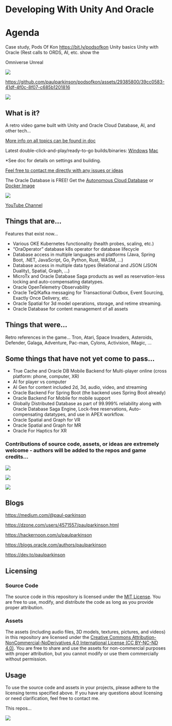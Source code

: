 # Developing With Unity And Oracle

# Agenda

Case study, Pods Of Kon https://bit.ly/podsofkon
Unity basics
Unity with Oracle
(Rest calls to ORDS, AI, etc. show the

Omniverse
Unreal









![](https://github.com/paulparkinson/podsofkon/blob/main/doc/images/podsofkonmarquee.png)


https://github.com/paulparkinson/podsofkon/assets/29385800/39cc0583-41df-4f0c-8f07-c685b1201816


![](https://github.com/paulparkinson/podsofkon/blob/main/doc/images/architecture-of-game.png)

## What is it?
A retro video game built with Unity and Oracle Cloud Database, AI, and other tech... 

[More info on all topics can be found in doc](https://github.com/paulparkinson/podsofkon/blob/main/doc/README.md)

Latest double-click-and-play/ready-to-go builds/binaries: [Windows](https://bit.ly/3wfzHis) [Mac]() 

*See doc for details on settings and building.


[Feel free to contact me directly with any issues or ideas](https://www.linkedin.com/in/pauldparkinson/)

The Oracle Database is FREE! Get the [Autonomous Cloud Database](https://bit.ly/4aeRuEW) or [Docker Image](https://bit.ly/3VnQ3zP)


![](https://github.com/paulparkinson/podsofkon/blob/main/doc/images/pok-cartridgein2600.jpg)

[YouTube Channel](https://www.youtube.com/channel/UCwUrfYHDOLIGbEy3uV0yD0Q)

## Things that are...
Features that exist now...
- Various OKE Kubernetes functionality (health probes, scaling, etc.) 
- “OraOperator” database k8s operator for database lifecycle
- Database access in multiple languages and platforms (Java, Spring Boot, .NET, JavaScript, Go, Python, Rust, WASM, ...)
- Database access in multiple data types (Relational and JSON (JSON Duality), Spatial, Graph, ...)
- MicroTx and Oracle Database Saga products as well as reservation-less locking and auto-compensating datatypes.
- Oracle OpenTelemetry Observability 
- Oracle TeQ/Kafka messaging for Transactional Outbox, Event Sourcing, Exactly Once Delivery, etc. 
- Oracle Spatial for 3d model operations, storage, and retime streaming.
- Oracle Database for content management of all assets



## Things that were...
Retro references in the game...
Tron, Atari, Space Invaders, Asteroids, Defender, Galaga, Adventure, Pac-man, Cylons, Activision, IMagic, ...



## Some things that have not yet come to pass...
- True Cache and Oracle DB Mobile Backend for Multi-player online (cross platform: phone, computer, XR)
- AI for player vs computer
- AI Gen for content included 2d, 3d, audio, video, and streaming
- Oracle Backend For Spring Boot (the backend uses Spring Boot already)
- Oracle Backend For Mobile for mobile support
- Globally Distributed Database as part of 99.999% reliability along with Oracle Database Saga Engine, Lock-free reservations, Auto-compensating datatypes, and use in APEX workflow.
- Oracle Spatial and Graph for VR
- Oracle Spatial and Graph for MR
- Oracle For Haptics for XR


### Contributions of source code, assets, or ideas are extremely welcome - authors will be added to the repos and game credits...

![](https://github.com/paulparkinson/podsofkon/blob/main/doc/images/pok-archdirectionsandgame.gif)


![](https://github.com/paulparkinson/podsofkon/blob/main/doc/images/pokarcade.png)

![](https://github.com/paulparkinson/podsofkon/blob/main/doc/images/pok-cartridge-top.png)

## Blogs

https://medium.com/@paul-parkinson

https://dzone.com/users/4571557/paulparkinson.html

https://hackernoon.com/u/paulparkinson

https://blogs.oracle.com/authors/paulparkinson

https://dev.to/paulparkinson

## Licensing

### Source Code 

The source code in this repository is licensed under the [MIT License](LICENSE.md). You are free to use, modify, and distribute the code as long as you provide proper attribution.

### Assets

The assets (including audio files, 3D models, textures, pictures, and videos) in this repository are licensed under the [Creative Commons Attribution-NonCommercial-NoDerivatives 4.0 International License (CC BY-NC-ND 4.0)](LICENSE-assets.md). You are free to share and use the assets for non-commercial purposes with proper attribution, but you cannot modify or use them commercially without permission.

## Usage

To use the source code and assets in your projects, please adhere to the licensing terms specified above. If you have any questions about licensing or need clarification, feel free to contact me.

This repos...

![](https://github.com/paulparkinson/podsofkon/blob/main/doc/images/bit.ly_podsofkon.png)

